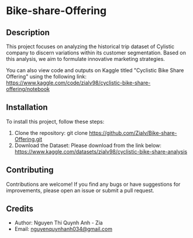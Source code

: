 # Bike-share-Offering

## Description

This project focuses on analyzing the historical trip dataset of Cylistic company to discern variations within its customer segmentation. Based on this analysis, we aim to formulate innovative marketing strategies.

You can also view code and outputs on Kaggle titled "Cyclistic Bike Share Offering" using the following link:
https://www.kaggle.com/code/zialv98/cyclistic-bike-share-offering/notebook

## Installation
To install this project, follow these steps:

1. Clone the repository:
   git clone https://github.com/Zialv/Bike-share-Offering.git
2. Download the Dataset:
   Please download from the link below:
   https://www.kaggle.com/datasets/zialv98/cyclistic-bike-share-analysis

## Contributing
Contributions are welcome! If you find any bugs or have suggestions for improvements, please open an issue or submit a pull request.

## Credits
- Author: Nguyen Thi Quynh Anh - Zia
- Email: nguyenquynhanh034@gmail.com
